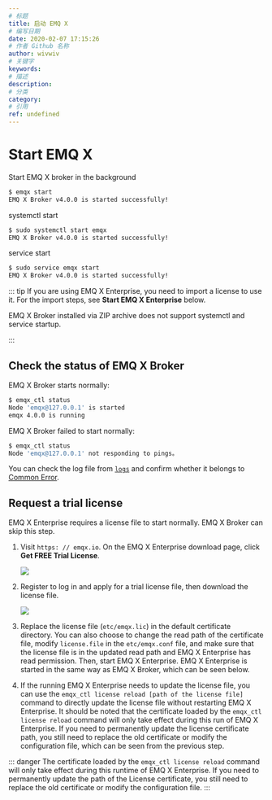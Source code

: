 ```yaml
---
# 标题
title: 启动 EMQ X
# 编写日期
date: 2020-02-07 17:15:26
# 作者 Github 名称
author: wivwiv
# 关键字
keywords:
# 描述
description:
# 分类
category: 
# 引用
ref: undefined
---
```


# Start EMQ X

Start EMQ X broker in the background

```bash
$ emqx start
EMQ X Broker v4.0.0 is started successfully!
```

systemctl start

```bash
$ sudo systemctl start emqx
EMQ X Broker v4.0.0 is started successfully!
```

service start

```bash
$ sudo service emqx start
EMQ X Broker v4.0.0 is started successfully!
```

::: tip
If you are using EMQ X Enterprise, you need to import a license to use it. For the import steps, see **Start EMQ X Enterprise** below.

EMQ X Broker installed via ZIP archive does not support systemctl and service startup.

:::


## Check the status of EMQ X Broker

EMQ X Broker starts normally:

```bash
$ emqx_ctl status
Node 'emqx@127.0.0.1' is started
emqx 4.0.0 is running
```

EMQ X Broker failed to start normally:

```bash
$ emqx_ctl status
Node 'emqx@127.0.0.1' not responding to pings。
```

You can check the log file from [`logs`](getting-started/directory.md) and confirm whether it belongs to [Common Error](faq/error.md#).



## Request a trial license

EMQ X Enterprise requires a license file to start normally. EMQ X Broker can skip this step.

1. Visit `https: // emqx.io`. On the EMQ X Enterprise download page, click **Get FREE Trial License**.

    ![](./static/WX20200210-153301@2x.png)

2. Register to log in and apply for a trial license file, then download the license file.

    ![](./static/WX20200210-153822@2x.png)

3. Replace the license file (`etc/emqx.lic`) in the default certificate directory. You can also choose to change the read path of the certificate file, modify `license.file` in the `etc/emqx.conf` file, and make sure that the license file is in the updated read path and EMQ X Enterprise has read permission. Then, start EMQ X Enterprise. EMQ X Enterprise is started in the same way as EMQ X Broker, which can be seen below.

2. If the running EMQ X Enterprise needs to update the license file, you can use the `emqx_ctl license reload [path of the license file]` command to directly update the license file without restarting EMQ X Enterprise. It should be noted that the certificate loaded by the `emqx_ctl license reload` command will only take effect during this run of EMQ X Enterprise. If you need to permanently update the license certificate path, you still need to replace the old certificate or modify the configuration file, which can be seen from the previous step.


::: danger
The certificate loaded by the `emqx_ctl license reload` command will only take effect during this runtime of EMQ X Enterprise. If you need to permanently update the path of the License certificate, you still need to replace the old certificate or modify the configuration file.
:::
